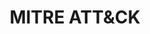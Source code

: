 ---
title: MITRE ATT&CK
description: a globally-accessible knowledge base of adversary tactics and techniques based on real-world observations.
url: https://attack.mitre.org/
image:
    # url: '/assets/images/cafe.png'
    # alt: 'Cafe'
tags: ['advisory', 'threat']
pubDate: 2023-11-08
draft: false
---